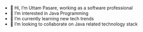 - 👋 Hi, I’m Uttam Pasare, working as a software professional
- 👀 I’m interested in Java Programming
- 🌱 I’m currently learning new tech trends
- 💞️ I’m looking to collaborate on Java related technology stack
